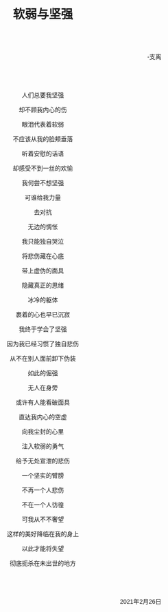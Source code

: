<div style='background: url(background.jpg); background-size: contain; width: 90%; position: absolute'>
<div style="margin: 10%; font-family: sans-serif">
<h1 style="text-align: center">软弱与坚强</h1><div style="text-align: right; margin: 10%">-支离</div>
<div style="text-align: center">

人们总要我坚强

却不顾我内心的伤

眼泪代表着软弱

不应该从我的脸颊垂落

听着安慰的话语

却感受不到一丝的欢愉

我何尝不想坚强

可谁给我力量

去对抗

无边的惆怅

我只能独自哭泣

将悲伤藏在心底

带上虚伪的面具

隐藏真正的思绪

冰冷的躯体

裹着的心也早已沉寂

我终于学会了坚强

因为我已经习惯了独自悲伤

从不在别人面前卸下伪装

如此的倔强

无人在身旁

或许有人能看破面具

直达我内心的空虚

向我尘封的心里

注入软弱的勇气

给予无处宣泄的悲伤

一个坚实的臂膀

不再一个人悲伤

不在一个人彷徨

可我从不不奢望

这样的美好降临在我的身上

以此才能将失望

彻底扼杀在未出世的地方

</div>
<div style="text-align: right; margin: 10%">2021年2月26日</div>
</div>
</div>
